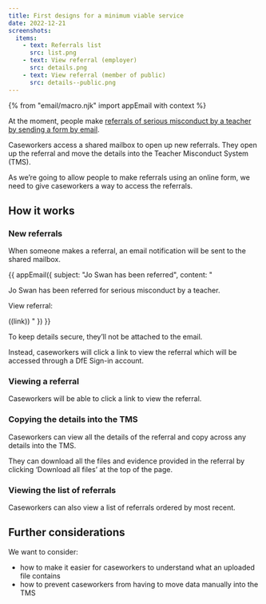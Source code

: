 ```yaml
---
title: First designs for a minimum viable service
date: 2022-12-21
screenshots:
  items:
    - text: Referrals list
      src: list.png
    - text: View referral (employer)
      src: details.png
    - text: View referral (member of public)
      src: details--public.png
---
```


{% from "email/macro.njk" import appEmail with context %}

At the moment, people make [referrals of serious misconduct by a teacher by sending a form by email](/refer-serious-misconduct-by-a-teacher-in-england/mvp-eligibility/).

Caseworkers access a shared mailbox to open up new referrals. They open up the referral and move the details into the Teacher Misconduct System (TMS).

As we’re going to allow people to make referrals using an online form, we need to give caseworkers a way to access the referrals.

## How it works

### New referrals

When someone makes a referral, an email notification will be sent to the shared mailbox.

<!-- markdownlint-disable MD025 MD001 -->
{{ appEmail({
  subject: "Jo Swan has been referred",
  content: "

Jo Swan has been referred for serious misconduct by a teacher.

View referral:

((link))
  "
}) }}

To keep details secure, they’ll not be attached to the email.

Instead, caseworkers will click a link to view the referral which will be accessed through a DfE Sign-in account.

### Viewing a referral

Caseworkers will be able to click a link to view the referral.

### Copying the details into the TMS

Caseworkers can view all the details of the referral and copy across any details into the TMS.

They can download all the files and evidence provided in the referral by clicking ‘Download all files’ at the top of the page.

### Viewing the list of referrals

Caseworkers can also view a list of referrals ordered by most recent.

## Further considerations

We want to consider:

- how to make it easier for caseworkers to understand what an uploaded file contains
- how to prevent caseworkers from having to move data manually into the TMS
